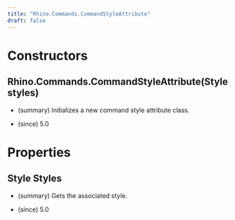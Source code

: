 ```yaml
---
title: "Rhino.Commands.CommandStyleAttribute"
draft: false
---
```


# Constructors
## Rhino.Commands.CommandStyleAttribute(Style styles)
- (summary) 
     Initializes a new command style attribute class.
     
- (since) 5.0
# Properties
## Style Styles
- (summary) 
     Gets the associated style.
     
- (since) 5.0
